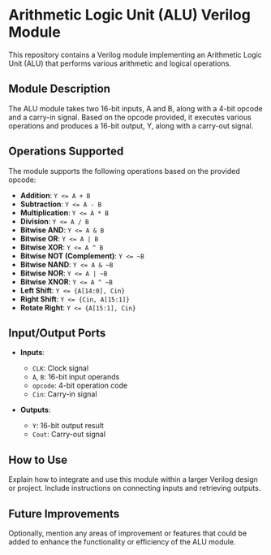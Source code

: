 

# Arithmetic Logic Unit (ALU) Verilog Module

This repository contains a Verilog module implementing an Arithmetic Logic Unit (ALU) that performs various arithmetic and logical operations.

## Module Description

The ALU module takes two 16-bit inputs, A and B, along with a 4-bit opcode and a carry-in signal. Based on the opcode provided, it executes various operations and produces a 16-bit output, Y, along with a carry-out signal.

## Operations Supported

The module supports the following operations based on the provided opcode:

- **Addition**: `Y <= A + B`
- **Subtraction**: `Y <= A - B`
- **Multiplication**: `Y <= A * B`
- **Division**: `Y <= A / B`
- **Bitwise AND**: `Y <= A & B`
- **Bitwise OR**: `Y <= A | B`
- **Bitwise XOR**: `Y <= A ^ B`
- **Bitwise NOT (Complement)**: `Y <= ~B`
- **Bitwise NAND**: `Y <= A & ~B`
- **Bitwise NOR**: `Y <= A | ~B`
- **Bitwise XNOR**: `Y <= A ^ ~B`
- **Left Shift**: `Y <= {A[14:0], Cin}`
- **Right Shift**: `Y <= {Cin, A[15:1]}`
- **Rotate Right**: `Y <= {A[15:1], Cin}`

## Input/Output Ports

- **Inputs**:
  - `CLK`: Clock signal
  - `A`, `B`: 16-bit input operands
  - `opcode`: 4-bit operation code
  - `Cin`: Carry-in signal

- **Outputs**:
  - `Y`: 16-bit output result
  - `Cout`: Carry-out signal

## How to Use

Explain how to integrate and use this module within a larger Verilog design or project. Include instructions on connecting inputs and retrieving outputs.

## Future Improvements

Optionally, mention any areas of improvement or features that could be added to enhance the functionality or efficiency of the ALU module.

